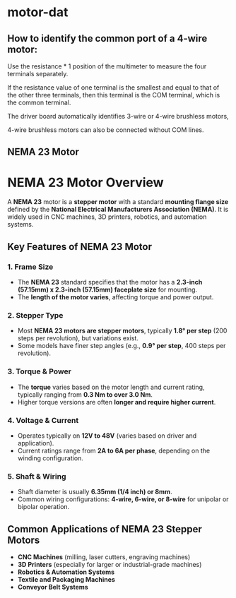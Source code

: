 
# motor-dat

## How to identify the common port of a 4-wire motor: 

Use the resistance * 1 position of the multimeter to measure the four terminals separately. 

If the resistance value of one terminal is the smallest and equal to that of the other three terminals, then this terminal is the COM terminal, which is the common terminal. 

The driver board automatically identifies 3-wire or 4-wire brushless motors,  

4-wire brushless motors can also be connected without COM lines.


## NEMA 23 Motor 

# NEMA 23 Motor Overview

A **NEMA 23** motor is a **stepper motor** with a standard **mounting flange size** defined by the **National Electrical Manufacturers Association (NEMA)**. It is widely used in CNC machines, 3D printers, robotics, and automation systems.

## Key Features of NEMA 23 Motor

### 1. Frame Size
- The **NEMA 23** standard specifies that the motor has a **2.3-inch (57.15mm) x 2.3-inch (57.15mm) faceplate size** for mounting.
- The **length of the motor varies**, affecting torque and power output.

### 2. Stepper Type
- Most **NEMA 23 motors are stepper motors**, typically **1.8° per step** (200 steps per revolution), but variations exist.
- Some models have finer step angles (e.g., **0.9° per step**, 400 steps per revolution).

### 3. Torque & Power
- The **torque** varies based on the motor length and current rating, typically ranging from **0.3 Nm to over 3.0 Nm**.
- Higher torque versions are often **longer and require higher current**.

### 4. Voltage & Current
- Operates typically on **12V to 48V** (varies based on driver and application).
- Current ratings range from **2A to 6A per phase**, depending on the winding configuration.

### 5. Shaft & Wiring
- Shaft diameter is usually **6.35mm (1/4 inch) or 8mm**.
- Common wiring configurations: **4-wire, 6-wire, or 8-wire** for unipolar or bipolar operation.

## Common Applications of NEMA 23 Stepper Motors
- **CNC Machines** (milling, laser cutters, engraving machines)
- **3D Printers** (especially for larger or industrial-grade machines)
- **Robotics & Automation Systems**
- **Textile and Packaging Machines**
- **Conveyor Belt Systems**
